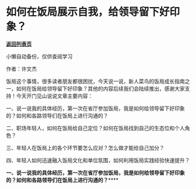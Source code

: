 # 如何在饭局展示自我，给领导留下好印象？

[**返回列表页**](/gzh/费曼的小茶馆)

小懒自动备份，仅供查阅学习

作者：许文杰

饭局这个事情，很多读者朋友都很困扰，今天说一说，新人菜鸟的饭局成长指南之一，如何在饭局给领导留下好印象？其他的内容后续我们会陆续推出，感谢大家支持！今天开门见山说说文章主要内容：

一、说一说我的具体经历，第一次在省厅参加饭局，我是如何给领导留下好印象的？如何和各路领导们在饭局上进行沟通的？

二、职场年轻人，如何在饭局给自己定位？如何在饭局找到自己的生态位和个人角色？

三、年轻人在饭局上的各个环节要怎么应对？怎么做才能给自己加分？

四、年轻人如何迅速融入饭局文化和单位氛围，如何利用饭局实践经验快速提升？

**一、说一说我的具体经历，第一次在省厅参加饭局，我是如何给领导留下好印象的？如何和各路领导们在饭局上进行沟通的？******

